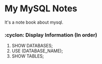 # My MySQL Notes

It's a note book about mysql.

### :cyclon: Display Information (In order)

1. SHOW DATABASES;
2. USE (DATABASE_NAME);
3. SHOW TABLES;







